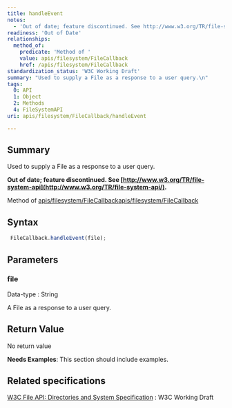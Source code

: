 ```yaml
---
title: handleEvent
notes:
  - 'Out of date; feature discontinued. See http://www.w3.org/TR/file-system-api/.'
readiness: 'Out of Date'
relationships:
  method_of:
    predicate: 'Method of '
    value: apis/filesystem/FileCallback
    href: /apis/filesystem/FileCallback
standardization_status: 'W3C Working Draft'
summary: "Used to supply a File as a response to a user query.\n"
tags:
  0: API
  1: Object
  2: Methods
  4: FileSystemAPI
uri: apis/filesystem/FileCallback/handleEvent

---
```

## <span>Summary</span>

Used to supply a File as a response to a user query.

**Out of date; feature discontinued. See [http://www.w3.org/TR/file-system-api](http://www.w3.org/TR/file-system-api/).**

Method of [apis/filesystem/FileCallback](/apis/filesystem/FileCallback)[apis/filesystem/FileCallback](/apis/filesystem/FileCallback)

## <span>Syntax</span>

``` js
 FileCallback.handleEvent(file);
```

## <span>Parameters</span>

### <span>file</span>

 Data-type
:   String

 A File as a response to a user query.

## <span>Return Value</span>

No return value

**Needs Examples**: This section should include examples.

## <span>Related specifications</span>

[W3C File API: Directories and System Specification](http://dev.w3.org/2009/dap/file-system/pub/FileSystem/)
:   W3C Working Draft
